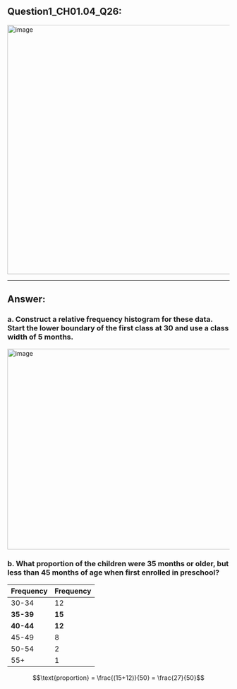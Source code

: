 ## Question1_CH01.04_Q26:
<img width="547" height="565" alt="image" src="https://github.com/user-attachments/assets/151b877f-592f-4af0-9660-b0d5cf827cfb" />

---
## Answer:
### a. Construct a relative frequency histogram for these data. Start the lower boundary of the first class at 30 and use a class width of 5 months.
<img width="576" height="455" alt="image" src="https://github.com/user-attachments/assets/7a741f48-d6fe-406d-89cb-f2222d25de02" />

### b. What proportion of the children were 35 months or older, but less than 45 months of age when first enrolled in preschool?
| Frequency| Frequency|
|--------------|------|
| 30-34        | 12    |
| **35-39**        | **15**   |
| **40-44**        | **12**    |
| 45-49        | 8    |
| 50-54        | 2    |
| 55+      | 1    |


$$\text{proportion} = \frac{(15+12)}{50} = \frac{27}{50}$$

